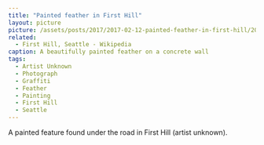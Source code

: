 ```yaml
---
title: "Painted feather in First Hill"
layout: picture
picture: /assets/posts/2017/2017-02-12-painted-feather-in-first-hill/2017-02-12-painted-feather-in-first-hill-smaller.jpg
related:
  - First Hill, Seattle - Wikipedia
caption: A beautifully painted feather on a concrete wall
tags:
  - Artist Unknown
  - Photograph
  - Graffiti
  - Feather
  - Painting
  - First Hill
  - Seattle
---
```

A painted feature found under the road in First Hill (artist unknown).